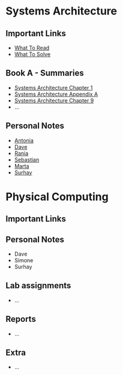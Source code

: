 

# Systems Architecture 
## Important Links
* [What To Read](sys_arch_wtr.pdf)
* [What To Solve](sys-arch-wts.pdf)

## Book A - Summaries
* [Systems Architecture Chapter 1](sa_chapter1.md)
* [Systems Architecture Appendix A](sa_appendixa.md)
* [Systems Architecture Chapter 9](sa_chapter9.md)
* ...

## Personal Notes
* [Antonia](group/antonia.md)
* [Dave](group/dave.md)
* [Rania](group/rania.md)
* [Sebastian](group/sebastian.md)
* [Marta](group/marta.md)
* [Surhay](group/surhay.md)

# Physical Computing
## Important Links

## Personal Notes
* Dave
* Simone
* Surhay

## Lab assignments
* ...

## Reports
* ...

## Extra
* ...
